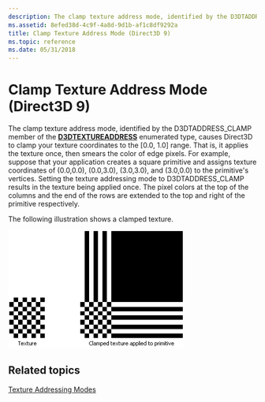 ```yaml
---
description: The clamp texture address mode, identified by the D3DTADDRESS\_CLAMP member of the D3DTEXTUREADDRESS enumerated type, causes Direct3D to clamp your texture coordinates to the \[0.0, 1.0\] range.
ms.assetid: 8efed38d-4c9f-4a8d-9d1b-af1c8df9292a
title: Clamp Texture Address Mode (Direct3D 9)
ms.topic: reference
ms.date: 05/31/2018
---
```


# Clamp Texture Address Mode (Direct3D 9)

The clamp texture address mode, identified by the D3DTADDRESS\_CLAMP member of the [**D3DTEXTUREADDRESS**](./d3dtextureaddress.md) enumerated type, causes Direct3D to clamp your texture coordinates to the \[0.0, 1.0\] range. That is, it applies the texture once, then smears the color of edge pixels. For example, suppose that your application creates a square primitive and assigns texture coordinates of (0.0,0.0), (0.0,3.0), (3.0,3.0), and (3.0,0.0) to the primitive's vertices. Setting the texture addressing mode to D3DTADDRESS\_CLAMP results in the texture being applied once. The pixel colors at the top of the columns and the end of the rows are extended to the top and right of the primitive respectively.

The following illustration shows a clamped texture.

![illustration of a texture and a clamped texture](images/clamp.png)

## Related topics

<dl> <dt>

[Texture Addressing Modes](texture-addressing-modes.md)
</dt> </dl>

 

 
